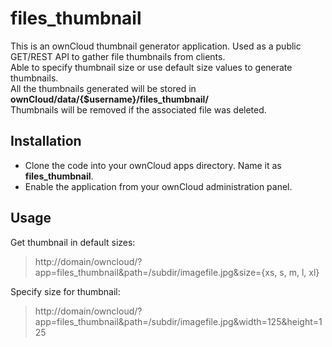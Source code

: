 files_thumbnail
==================

This is an ownCloud thumbnail generator application. Used as a public GET/REST API to gather file thumbnails from clients.<br />
Able to specify thumbnail size or use default size values to generate thumbnails.<br />
All the thumbnails generated will be stored in __ownCloud/data/{$username}/files_thumbnail/__<br />
Thumbnails will be removed if the associated file was deleted.

## Installation
* Clone the code into your ownCloud apps directory. Name it as __files_thumbnail__.
* Enable the application from your ownCloud administration panel.

## Usage
Get thumbnail in default sizes:
> http://domain/owncloud/?app=files_thumbnail&path=/subdir/imagefile.jpg&size={xs, s, m, l, xl}

Specify size for thumbnail:
> http://domain/owncloud/?app=files_thumbnail&path=/subdir/imagefile.jpg&width=125&height=125
